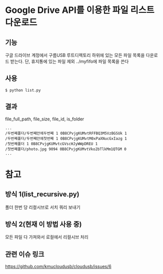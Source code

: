 # Google Drive API를 이용한 파일 리스트 다운로드

## 기능
구글 드라이브 계정에서 구름USB 루트디렉토리 하위에 있는 모든 파일 목록을 다운로드 받는다.
단, 휴지통에 있는 파일 제외
../myfifo에 파일 목록을 쓴다

## 사용
```
$ python list.py
```

## 결과

file_full_path, file_size, file_id, is_folder

```
...
/두번째폴더/두번째안에두번째 1 0B8CPvjgKUMvtRFFBQ3M5VzBGSUk 1
/두번째폴더/두번째안에첫번째 1 0B8CPvjgKUMvtM0xPaXNucGxIazg 1
/첫번째폴더 1 0B8CPvjgKUMvtcGVscHJyWWpDREU 1
/첫번째폴더/photo.jpg 9094 0B8CPvjgKUMvtVko2bTlkMm1QTGM 0
...
```



# 참고

## 방식 1(list_recursive.py)
폴더 한번 당 리컬시브로 서치 쿼리 보내기

## 방식 2(현재 이 방법 사용 중)
모든 파일 다 가져와서 로컬에서 리컬시브 처리

## 관련 이슈 링크
https://github.com/kmucloudusb/cloudusb/issues/6
